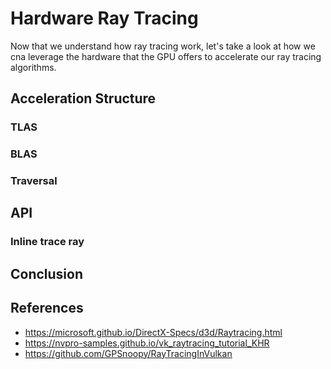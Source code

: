 # Hardware Ray Tracing

Now that we understand how ray tracing work, let's take a look at how we cna leverage the hardware that the GPU offers to accelerate our ray tracing algorithms.

## Acceleration Structure

### TLAS

### BLAS

### Traversal

## API

### Inline trace ray

## Conclusion

## References

- https://microsoft.github.io/DirectX-Specs/d3d/Raytracing.html
- https://nvpro-samples.github.io/vk_raytracing_tutorial_KHR
- https://github.com/GPSnoopy/RayTracingInVulkan